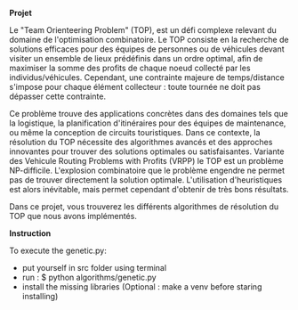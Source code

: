 **Projet**

Le "Team Orienteering Problem" (TOP), est un défi complexe relevant du domaine de l'optimisation combinatoire. Le TOP consiste en la recherche de solutions efficaces pour des équipes de personnes ou de véhicules devant visiter un ensemble de lieux prédéfinis dans un ordre optimal, afin de maximiser la somme des profits de chaque noeud collecté par les individus/véhicules. Cependant, une contrainte majeure de temps/distance s'impose pour chaque élément collecteur : toute tournée ne doit pas dépasser cette contrainte.

Ce problème trouve des applications concrètes dans des domaines tels que la logistique, la planification d'itinéraires pour des équipes de maintenance, ou même la conception de circuits touristiques. Dans ce contexte, la résolution du TOP nécessite des algorithmes avancés et des approches innovantes pour trouver des solutions optimales ou satisfaisantes. Variante des Vehicule Routing Problems with Profits (VRPP) le TOP est un problème NP-difficile. L'explosion combinatoire que le problème engendre ne permet pas de trouver directement la solution optimale. L'utilisation d'heuristiques est alors inévitable, mais permet cependant d'obtenir de très bons résultats.

Dans ce projet, vous trouverez les différents algorithmes de résolution du TOP que nous avons implémentés.

**Instruction**

To execute the genetic.py:
- put yourself in src folder using terminal
- run : $ python algorithms/genetic.py
- install the missing libraries (Optional : make a venv before staring installing)
